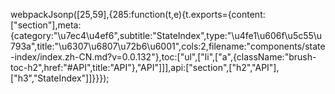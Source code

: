 webpackJsonp([25,59],{285:function(t,e){t.exports={content:["section"],meta:{category:"\u7ec4\u4ef6",subtitle:"StateIndex",type:"\u4fe1\u606f\u5c55\u793a",title:"\u6307\u6807\u72b6\u6001",cols:2,filename:"components/state-index/index.zh-CN.md?v=0.0.132"},toc:["ul",["li",["a",{className:"brush-toc-h2",href:"#API",title:"API"},"API"]]],api:["section",["h2","API"],["h3","StateIndex"]]}}});